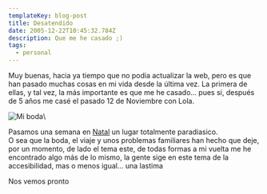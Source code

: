 ```yaml
---
templateKey: blog-post
title: Desatendido
date: 2005-12-22T10:45:32.784Z
description: Que me he casado ;)
tags:
  - personal
---
```

Muy buenas, hacia ya tiempo que no podia actualizar la web, pero es que han pasado muchas cosas en mi vida desde la última vez. La primera de ellas, y tal vez, la más importante es que me he casado… pues si, después de 5 años me casé el pasado 12 de Noviembre con Lola.

![Mi boda](https://www.javiermaties.com/sipuedo/wp-images/boda.jpg)\

Pasamos una semana en [Natal](http://www.natal-brazil.com/) un lugar totalmente paradiasico.\
O sea que la boda, el viaje y unos problemas familiares han hecho que deje, por un momento, de lado el tema este, de todas formas a mi vuelta me he encontrado algo más de lo mismo, la gente sige en este tema de la accesibilidad, mas o menos igual… una lastima

Nos vemos pronto